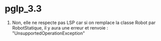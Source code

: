 # pglp_3.3

1) Non, elle ne respecte pas LSP car si on remplace la classe Robot par RobotStatique, il y aura une erreur et renvoie : "UnsupportedOperationException"
